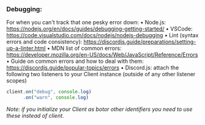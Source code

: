 ### Debugging:
For when you can't track that one pesky error down:
• Node.js: https://nodejs.org/en/docs/guides/debugging-getting-started/
• VSCode: https://code.visualstudio.com/docs/nodejs/nodejs-debugging
• Lint (syntax errors and code consistency): https://discordjs.guide/preparations/setting-up-a-linter.html
• MDN list of common errors: https://developer.mozilla.org/en-US/docs/Web/JavaScript/Reference/Errors
• Guide on common errors and how to deal with them: https://discordjs.guide/popular-topics/errors
• Discord.js: attach the following two listeners to your Client instance (outside of any other listener scopes)

```js
client.on("debug", console.log)
      .on("warn", console.log)
```

*Note: if you initialize your Client as botor other identifiers you need to use these instead of client.*